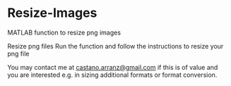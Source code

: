 # Resize-Images
MATLAB function to resize png images

 Resize png files
 Run the function and follow the instructions to resize your png file
 

 You may contact me at castano.arranz@gmail.com if this is of value and
 you are interested e.g. in sizing additional formats or format conversion. 
